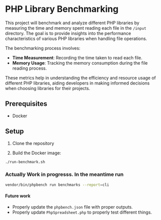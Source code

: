 # PHP Library Benchmarking

This project will benchmark and analyze different PHP libraries by measuring the time and memory spent reading each file in the `/input` directory. The goal is to provide insights into the performance characteristics of various PHP libraries when handling file operations.

The benchmarking process involves:
- **Time Measurement**: Recording the time taken to read each file.
- **Memory Usage**: Tracking the memory consumption during the file reading process.

These metrics help in understanding the efficiency and resource usage of different PHP libraries, aiding developers in making informed decisions when choosing libraries for their projects.

## Prerequisites

- Docker

## Setup

1. Clone the repository


2. Build the Docker image:
```BASH
./run-benchmark.sh
```

### Actually Work in progresss. In the meantime run 
```BASH
vendor/bin/phpbench run benchmarks --report=cli
```

#### Future work
- Properly update the `phpbench.json` file with proper outputs.
- Properly update `PhpSpreadsheet.php` to properly test different things.